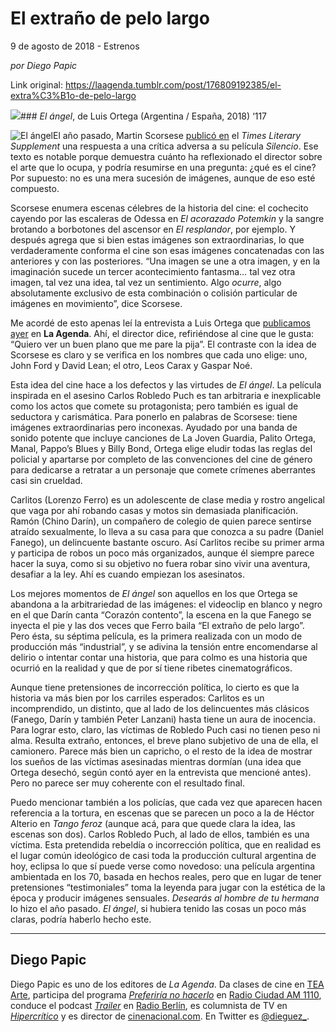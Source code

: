 # El extraño de pelo largo



9 de agosto de 2018 - Estrenos

_por Diego Papic_

Link original: https://laagenda.tumblr.com/post/176809192385/el-extra%C3%B1o-de-pelo-largo

![](https://64.media.tumblr.com/4939d28bfd2c4d8746221896f447b1b8/tumblr_inline_pd7tznVTTl1t6q87u_500.jpg)### *El ángel*, de Luis Ortega (Argentina / España, 2018) ‘117

![El ángel](https://64.media.tumblr.com/4939d28bfd2c4d8746221896f447b1b8/tumblr_inline_pd7bsolWHM1t6q87u_400.jpg)El año pasado, Martin Scorsese [publicó en](https://www.the-tls.co.uk/articles/public/film-making-martin-scorsese/) el *Times Literary Supplement* una respuesta a una crítica adversa a su película *Silencio*. Ese texto es notable porque demuestra cuánto ha reflexionado el director sobre el arte que lo ocupa, y podría resumirse en una pregunta: ¿qué es el cine? Por supuesto: no es una mera sucesión de imágenes, aunque de eso esté compuesto.

Scorsese enumera escenas célebres de la historia del cine: el cochecito cayendo por las escaleras de Odessa en *El acorazado Potemkin* y la sangre brotando a borbotones del ascensor en *El resplandor*, por ejemplo. Y después agrega que si bien estas imágenes son extraordinarias, lo que verdaderamente conforma el cine son esas imágenes concatenadas con las anteriores y con las posteriores. “Una imagen se une a otra imagen, y en la imaginación sucede un tercer acontecimiento fantasma… tal vez otra imagen, tal vez una idea, tal vez un sentimiento. Algo *ocurre*, algo absolutamente exclusivo de esta combinación o colisión particular de imágenes en movimiento”, dice Scorsese.

Me acordé de esto apenas leí la entrevista a Luis Ortega que [publicamos ayer](http://laagenda.buenosaires.gob.ar/post/176750278740/un-reo-con-rostro-de-querub%C3%ADn) en **La Agenda**. Ahí, el director dice, refiriéndose al cine que le gusta: “Quiero ver un buen plano que me pare la pija”. El contraste con la idea de Scorsese es claro y se verifica en los nombres que cada uno elige: uno, John Ford y David Lean; el otro, Leos Carax y Gaspar Noé.

Esta idea del cine hace a los defectos y las virtudes de *El ángel*. La película inspirada en el asesino Carlos Robledo Puch es tan arbitraria e inexplicable como los actos que comete su protagonista; pero también es igual de seductora y carismática. Para ponerlo en palabras de Scorsese: tiene imágenes extraordinarias pero inconexas. Ayudado por una banda de sonido potente que incluye canciones de La Joven Guardia, Palito Ortega, Manal, Pappo’s Blues y Billy Bond, Ortega elige eludir todas las reglas del policial y apartarse por completo de las convenciones del cine de género para dedicarse a retratar a un personaje que comete crímenes aberrantes casi sin crueldad.

Carlitos (Lorenzo Ferro) es un adolescente de clase media y rostro angelical que vaga por ahí robando casas y motos sin demasiada planificación. Ramón (Chino Darín), un compañero de colegio de quien parece sentirse atraído sexualmente, lo lleva a su casa para que conozca a su padre (Daniel Fanego), un delincuente bastante oscuro. Así Carlitos recibe su primer arma y participa de robos un poco más organizados, aunque él siempre parece hacer la suya, como si su objetivo no fuera robar sino vivir una aventura, desafiar a la ley. Ahí es cuando empiezan los asesinatos.

Los mejores momentos de *El ángel* son aquellos en los que Ortega se abandona a la arbitrariedad de las imágenes: el videoclip en blanco y negro en el que Darín canta “Corazón contento”, la escena en la que Fanego se inyecta el pie y las dos veces que Ferro baila “El extraño de pelo largo”. Pero ésta, su séptima película, es la primera realizada con un modo de producción más “industrial”, y se adivina la tensión entre encomendarse al delirio o intentar contar una historia, que para colmo es una historia que ocurrió en la realidad y que de por sí tiene ribetes cinematográficos.

Aunque tiene pretensiones de incorrección política, lo cierto es que la historia va más bien por los carriles esperados: Carlitos es un incomprendido, un distinto, que al lado de los delincuentes más clásicos (Fanego, Darín y también Peter Lanzani) hasta tiene un aura de inocencia. Para lograr esto, claro, las víctimas de Robledo Puch casi no tienen peso ni alma. Resulta extraño, entonces, el breve plano subjetivo de una de ella, el camionero. Parece más bien un capricho, o el resto de la idea de mostrar los sueños de las víctimas asesinadas mientras dormían (una idea que Ortega desechó, según contó ayer en la entrevista que mencioné antes). Pero no parece ser muy coherente con el resultado final.

Puedo mencionar también a los policías, que cada vez que aparecen hacen referencia a la tortura, en escenas que se parecen un poco a la de Héctor Alterio en *Tango feroz* (aunque acá, para que quede clara la idea, las escenas son dos). Carlos Robledo Puch, al lado de ellos, también es una víctima. Esta pretendida rebeldía o incorrección política, que en realidad es el lugar común ideológico de casi toda la producción cultural argentina de hoy, eclipsa lo que sí puede verse como novedoso: una película argentina ambientada en los 70, basada en hechos reales, pero que en lugar de tener pretensiones “testimoniales” toma la leyenda para jugar con la estética de la época y producir imágenes sensuales. *Desearás al hombre de tu hermana* lo hizo el año pasado. *El ángel*, si hubiera tenido las cosas un poco más claras, podría haberlo hecho este.

  




---

 Diego Papic
------------

 Diego Papic es uno de los editores de *La Agenda*. Da clases de cine en [TEA Arte](http://tea-arte.com.ar/), participa del programa *[Preferiría no hacerlo](http://preferiria-no-hacerlo.tumblr.com/)* en [Radio Ciudad AM 1110](http://www.buenosaires.gob.ar/radiociudad), conduce el podcast *[Trailer](http://www.radioberlin.com.ar/programas/trailer)* en [Radio Berlín](http://www.radioberlin.com.ar/), es columnista de TV en *[Hipercrítico](http://hipercritico.com/)* y es director de [cinenacional.com](http://www.cinenacional.com/). En Twitter es [@dieguez\_](https://twitter.com/dieguez_). 

